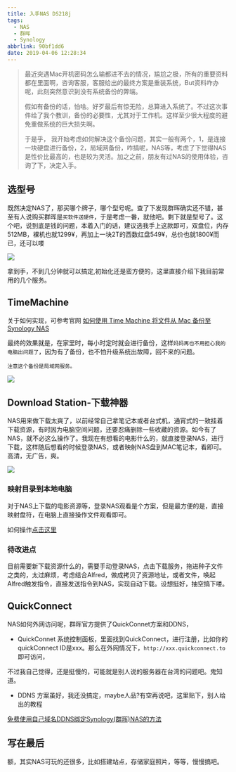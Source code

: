 ```yaml
---
title: 入手NAS DS218j
tags:
  - NAS
  - 群晖
  - Synology
abbrlink: 90bf1dd6
date: 2019-04-06 12:28:34
---
```

> 最近突遇Mac开机密码怎么输都进不去的情况，尴尬之极，所有的重要资料都在里面啊，咨询客服，客服给出的最终方案是重装系统，But资料咋办呢，此刻突然意识到没有系统备份的弊端。
> 
> 假如有备份的话，怕啥。好歹最后有惊无险，总算进入系统了。不过这次事件给了我个教训，备份的必要性，尤其对于工作机。这样至少很大程度的避免重做系统的巨大损失啊。
> 
> 于是乎， 我开始考虑如何解决这个备份问题，其实一般有两个，1，是连接一块硬盘进行备份，2，局域网备份，咋搞呢，NAS等，考虑了下觉得NAS是性价比最高的，也是较为灵活。加之之前，朋友有过NAS的使用体验，咨询了下，决定入手。

## 选型号
既然决定NAS了，那买哪个牌子，哪个型号呢。查了下发现群晖确实还不错，甚至有人说购买群晖是`买软件送硬件`，于是考虑一番，就他吧。剩下就是型号了。这个吧，说到底是钱的问题，本着入门的话，建议选我手上这款即可，双盘位，内存512MB，裸机也就1299¥，再加上一块2T的西数红盘549¥，总价也就1800¥而已，还可以喽

![](http://static.1991421.cn/2019-04-06-IMG_0370.JPG)

拿到手，不到几分钟就可以搞定,初始化还是蛮方便的，这里直接介绍下我目前常用的几个服务。

## TimeMachine
关于如何实现，可参考官网 [如何使用 Time Machine 将文件从 Mac 备份至 Synology NAS
](https://www.synology.com/zh-cn/knowledgebase/DSM/tutorial/Backup/How_to_back_up_files_from_Mac_to_Synology_NAS_with_Time_Machine#t1)

最终的效果就是，在家里时，每小时定时就会进行备份，这样`妈妈再也不用担心我的电脑出问题了`，因为有了备份，也不怕升级系统出故障，回不来的问题。

`注意这个备份是局域网服务。`

![](http://static.1991421.cn/2019-04-06-040811.png)

## Download Station-下载神器
NAS用来做下载太爽了，以前经常自己拿笔记本或者台式机，通宵式的一致挂着下载资源，有时因为电脑空间问题，还要忍痛删除一些收藏的资源。如今有了NAS，就不必这么操作了。我现在有想看的电影什么的，就直接登录NAS，进行下载，这样随后想看的时候登录NAS，或者映射NAS盘到MAC笔记本，看即可。高清，无广告，爽。

![](http://static.1991421.cn/2019-04-06-041142.png)

### 映射目录到本地电脑
对于NAS上下载的电影资源等，登录NAS观看是个方案，但是最方便的是，直接映射盘符，在电脑上直接操作文件观看即可。

如何操作[点击这里](https://www.synology.com/zh-cn/knowledgebase/DSM/tutorial/File_Sharing/How_to_map_network_drives_from_your_Synology_NAS)

### 待改进点
目前需要新下载资源什么的，需要手动登录NAS，点击下载服务，拖进种子文件之类的，太过麻烦，考虑结合Alfred，做成拷贝了资源地址，或者文件，唤起Alfred触发指令，直接发送指令到NAS，实现自动下载。设想挺好，抽空搞下喽。


## QuickConnect
NAS如何外网访问呢，群晖官方提供了QuickConnet方案和DDNS，
- QuickConnet
系统控制面板，里面找到QuickConnect，进行注册，比如你的quickConnect ID是xxx。那么在外网情况下，`http://xxx.quickconnect.to`即可访问，

不过我自己觉得，还是挺慢的，可能就是别人说的服务器在台湾的问题吧。鬼知道。

- DDNS
方案虽好，我还没搞定，maybe人品?有空再说吧，这里贴下，别人给出的教程

[免费使用自己域名DDNS绑定Synology(群晖)NAS的方法](https://mapgun.com/archives/2287)

## 写在最后
额，其实NAS可玩的还很多，比如搭建站点，存储家庭照片，等等，慢慢搞吧。